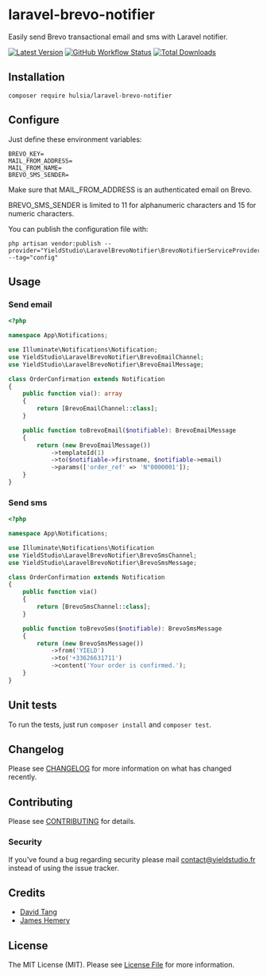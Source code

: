 # laravel-brevo-notifier

Easily send Brevo transactional email and sms with Laravel notifier.

[![Latest Version](https://img.shields.io/github/release/yieldstudio/laravel-brevo-notifier?style=flat-square)](https://github.com/yieldstudio/laravel-brevo-notifier/releases)
[![GitHub Workflow Status](https://img.shields.io/github/actions/workflow/status/yieldstudio/laravel-brevo-notifier/tests.yml?branch=main&style=flat-square)](https://github.com/yieldstudio/laravel-brevo-notifier/actions/workflows/tests.yml)
[![Total Downloads](https://img.shields.io/packagist/dt/yieldstudio/laravel-brevo-notifier?style=flat-square)](https://packagist.org/packages/yieldstudio/laravel-brevo-notifier)

## Installation

	composer require hulsia/laravel-brevo-notifier

## Configure

Just define these environment variables:

```dotenv
BREVO_KEY=
MAIL_FROM_ADDRESS=
MAIL_FROM_NAME=
BREVO_SMS_SENDER=
```

Make sure that MAIL_FROM_ADDRESS is an authenticated email on Brevo.

BREVO_SMS_SENDER is limited to 11 for alphanumeric characters and 15 for numeric characters.

You can publish the configuration file with:

```shell
php artisan vendor:publish --provider="YieldStudio\LaravelBrevoNotifier\BrevoNotifierServiceProvider" --tag="config"
```

## Usage

### Send email

```php
<?php

namespace App\Notifications;

use Illuminate\Notifications\Notification;
use YieldStudio\LaravelBrevoNotifier\BrevoEmailChannel;
use YieldStudio\LaravelBrevoNotifier\BrevoEmailMessage;

class OrderConfirmation extends Notification
{
    public function via(): array
    {
        return [BrevoEmailChannel::class];
    }

    public function toBrevoEmail($notifiable): BrevoEmailMessage
    {
        return (new BrevoEmailMessage())
            ->templateId(1)
            ->to($notifiable->firstname, $notifiable->email)
            ->params(['order_ref' => 'N°0000001']);
    }
}
```

### Send sms

```php
<?php

namespace App\Notifications;

use Illuminate\Notifications\Notification
use YieldStudio\LaravelBrevoNotifier\BrevoSmsChannel;
use YieldStudio\LaravelBrevoNotifier\BrevoSmsMessage;

class OrderConfirmation extends Notification
{
    public function via()
    {
        return [BrevoSmsChannel::class];
    }

    public function toBrevoSms($notifiable): BrevoSmsMessage
    {
        return (new BrevoSmsMessage())
            ->from('YIELD')
            ->to('+33626631711')
            ->content('Your order is confirmed.');
    }
}
```

## Unit tests

To run the tests, just run `composer install` and `composer test`.

## Changelog

Please see [CHANGELOG](CHANGELOG.md) for more information on what has changed recently.

## Contributing

Please see [CONTRIBUTING](https://raw.githubusercontent.com/YieldStudio/.github/main/CONTRIBUTING.md) for details.

### Security

If you've found a bug regarding security please mail [contact@yieldstudio.fr](mailto:contact@yieldstudio.fr) instead of using the issue tracker.

## Credits

- [David Tang](https://github.com/dtangdev)
- [James Hemery](https://github.com/jameshemery)

## License

The MIT License (MIT). Please see [License File](LICENSE.md) for more information.
